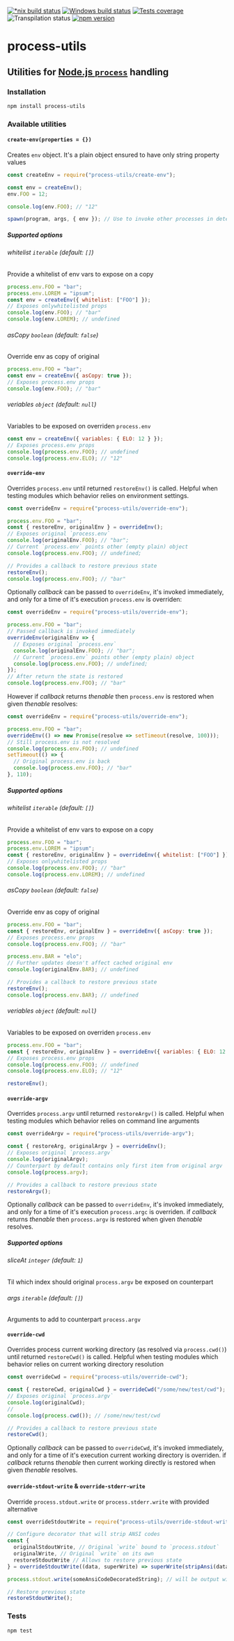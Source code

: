 [![*nix build status][nix-build-image]][nix-build-url]
[![Windows build status][win-build-image]][win-build-url]
[![Tests coverage][cov-image]][cov-url]
![Transpilation status][transpilation-image]
[![npm version][npm-image]][npm-url]

# process-utils

## Utilities for [Node.js `process`](https://nodejs.org/api/process.html) handling

### Installation

```bash
npm install process-utils
```

### Available utilities

#### `create-env(properties = {})`

Creates `env` object. It's a plain object ensured to have only string property values

```javascript
const createEnv = require("process-utils/create-env");

const env = createEnv();
env.FOO = 12;

console.log(env.FOO); // "12"

spawn(program, args, { env }); // Use to invoke other processes in deterministic environment
```

##### Supported options

###### whitelist `iterable` (default: `[]`)

Provide a whitelist of env vars to expose on a copy

```javascript
process.env.FOO = "bar";
process.env.LOREM = "ipsum";
const env = createEnv({ whitelist: ["FOO"] });
// Exposes onlywhitelisted props
console.log(env.FOO); // "bar"
console.log(env.LOREM); // undefined
```

###### asCopy `boolean` (default: `false`)

Override env as copy of original

```javascript
process.env.FOO = "bar";
const env = createEnv({ asCopy: true });
// Exposes process.env props
console.log(env.FOO); // "bar"
```

###### veriables `object` (default: `null`)

Variables to be exposed on overriden `process.env`

```javascript
const env = createEnv({ variables: { ELO: 12 } });
// Exposes process.env props
console.log(process.env.FOO); // undefined
console.log(process.env.ELO); // "12"
```

#### `override-env`

Overrides `process.env` until returned `restoreEnv()` is called. Helpful when testing modules which behavior relies on environment settings.

```javascript
const overrideEnv = require("process-utils/override-env");

process.env.FOO = "bar";
const { restoreEnv, originalEnv } = overrideEnv();
// Exposes original `process.env`
console.log(originalEnv.FOO); // "bar";
// Current `process.env` points other (empty plain) object
console.log(process.env.FOO); // undefined;

// Provides a callback to restore previous state
restoreEnv();
console.log(process.env.FOO); // "bar"
```

Optionally _callback_ can be passed to `overrideEnv`, it's invoked immediately, and only for a time of it's execution `process.env` is overriden:

```javascript
const overrideEnv = require("process-utils/override-env");

process.env.FOO = "bar";
// Passed callback is invoked immediately
overrideEnv(originalEnv => {
  // Exposes original `process.env`
  console.log(originalEnv.FOO); // "bar";
  // Current `process.env` points other (empty plain) object
  console.log(process.env.FOO); // undefined;
});
// After return the state is restored
console.log(process.env.FOO); // "bar"
```

However if _callback_ returns _thenable_ then `process.env` is restored when given _thenable_ resolves:

```javascript
const overrideEnv = require("process-utils/override-env");

process.env.FOO = "bar";
overrideEnv(() => new Promise(resolve => setTimeout(resolve, 100)));
// Still process.env is not resolved
console.log(process.env.FOO); // undefined
setTimeout(() => {
  // Original process.env is back
  console.log(process.env.FOO); // "bar"
}, 110);
```

##### Supported options

###### whitelist `iterable` (default: `[]`)

Provide a whitelist of env vars to expose on a copy

```javascript
process.env.FOO = "bar";
process.env.LOREM = "ipsum";
const { restoreEnv, originalEnv } = overrideEnv({ whitelist: ["FOO"] });
// Exposes onlywhitelisted props
console.log(process.env.FOO); // "bar"
console.log(process.env.LOREM); // undefined
```

###### asCopy `boolean` (default: `false`)

Override env as copy of original

```javascript
process.env.FOO = "bar";
const { restoreEnv, originalEnv } = overrideEnv({ asCopy: true });
// Exposes process.env props
console.log(process.env.FOO); // "bar"

process.env.BAR = "elo";
// Further updates doesn't affect cached original env
console.log(originalEnv.BAR); // undefined

// Provides a callback to restore previous state
restoreEnv();
console.log(process.env.BAR); // undefined
```

###### veriables `object` (default: `null`)

Variables to be exposed on overriden `process.env`

```javascript
process.env.FOO = "bar";
const { restoreEnv, originalEnv } = overrideEnv({ variables: { ELO: 12 } });
// Exposes process.env props
console.log(process.env.FOO); // undefined
console.log(process.env.ELO); // "12"

restoreEnv();
```

#### `override-argv`

Overrides `process.argv` until returned `restoreArgv()` is called. Helpful when testing modules which behavior relies on command line arguments

```javascript
const overrideArgv = require("process-utils/override-argv");

const { restoreArg, originalArgv } = overrideEnv();
// Exposes original `process.argv`
console.log(originalArgv);
// Counterpart by default contains only first item from original argv
console.log(process.argv);

// Provides a callback to restore previous state
restoreArgv();
```

Optionally _callback_ can be passed to `overrideEnv`, it's invoked immediately, and only for a time of it's execution `process.argc` is overriden. if _callback_ returns _thenable_ then `process.argv` is restored when given _thenable_ resolves.

##### Supported options

###### sliceAt `integer` (default: `1`)

Til which index should original `process.argv` be exposed on counterpart

###### args `iterable` (default: `[]`)

Arguments to add to counterpart `process.argv`

#### `override-cwd`

Overrides process current working directory (as resolved via `process.cwd()`) until returned `restoreCwd()` is called. Helpful when testing modules which behavior relies on current working directory resolution

```javascript
const overrideCwd = require("process-utils/override-cwd");

const { restoreCwd, originalCwd } = overrideCwd("/some/new/test/cwd");
// Exposes original `process.argv`
console.log(originalCwd);
//
console.log(process.cwd()); // /some/new/test/cwd

// Provides a callback to restore previous state
restoreCwd();
```

Optionally _callback_ can be passed to `overrideCwd`, it's invoked immediately, and only for a time of it's execution current working directory is overriden. if _callback_ returns _thenable_ then current working directly is restored when given _thenable_ resolves.

#### `override-stdout-write` & `override-stderr-write`

Override `process.stdout.write` or `process.stderr.write` with provided alternative

```javascript
const overrideStdoutWrite = require("process-utils/override-stdout-write");

// Configure decorator that will strip ANSI codes
const {
  originalStdoutWrite, // Original `write` bound to `process.stdout`
  originalWrite, // Original `write` on its own
  restoreStdoutWrite // Allows to restore previous state
} = overrideStdoutWrite((data, superWrite) => superWrite(stripAnsi(data)));

process.stdout.write(someAnsiCodeDecoratedString); // will be output with ANSI codes stripped out

// Restore previous state
restoreStdoutWrite();
```

### Tests

```bash
npm test
```

[nix-build-image]: https://semaphoreci.com/api/v1/medikoo-org/process-utils/branches/master/shields_badge.svg
[nix-build-url]: https://semaphoreci.com/medikoo-org/process-utils
[win-build-image]: https://ci.appveyor.com/api/projects/status/mgttc0h68grk2i6s?svg=true
[win-build-url]: https://ci.appveyor.com/api/projects/status/mgttc0h68grk2i6s
[cov-image]: https://img.shields.io/codecov/c/github/medikoo/process-utils.svg
[cov-url]: https://codecov.io/gh/medikoo/process-utils
[transpilation-image]: https://img.shields.io/badge/transpilation-free-brightgreen.svg
[npm-image]: https://img.shields.io/npm/v/process-utils.svg
[npm-url]: https://www.npmjs.com/package/process-utils
